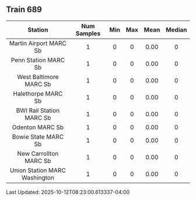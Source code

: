 ## Train 689

| Station | Num Samples | Min | Max | Mean | Median |
| :-----: | :---------: | :-: | :-: | :--: | :----: |
| Martin Airport MARC Sb | 1 | 0 | 0 | 0.00 | 0 |
| Penn Station MARC Sb | 1 | 0 | 0 | 0.00 | 0 |
| West Baltimore MARC Sb | 1 | 0 | 0 | 0.00 | 0 |
| Halethorpe MARC Sb | 1 | 0 | 0 | 0.00 | 0 |
| BWI Rail Station MARC Sb | 1 | 0 | 0 | 0.00 | 0 |
| Odenton MARC Sb | 1 | 0 | 0 | 0.00 | 0 |
| Bowie State MARC Sb | 1 | 0 | 0 | 0.00 | 0 |
| New Carrollton MARC Sb | 1 | 0 | 0 | 0.00 | 0 |
| Union Station MARC Washington | 1 | 0 | 0 | 0.00 | 0 |


Last Updated: 2025-10-12T08:23:00.613337-04:00